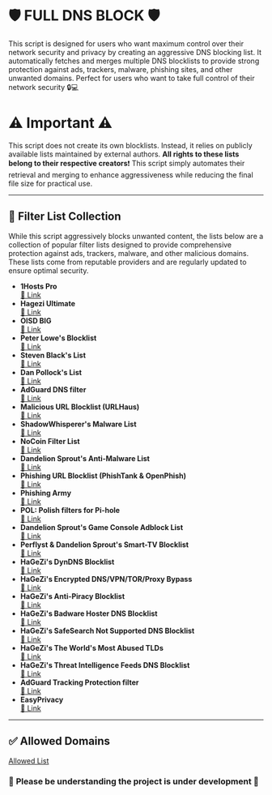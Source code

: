 # 🛡 FULL DNS BLOCK 🛡

This script is designed for users who want maximum control over their network security and privacy by creating an aggressive DNS blocking list. It automatically fetches and merges multiple DNS blocklists to provide strong protection against ads, trackers, malware, phishing sites, and other unwanted domains. 
Perfect for users who want to take full control of their network security 🔒💻
# ⚠️ Important ⚠️
This script does not create its own blocklists. Instead, it relies on publicly available lists maintained by external authors.
**All rights to these lists belong to their respective creators**❗
This script simply automates their retrieval and merging to enhance aggressiveness while reducing the final file size for practical use.


---

## 📜 Filter List Collection

While this script aggressively blocks unwanted content, the lists below are a collection of popular filter lists designed to provide comprehensive protection against ads, trackers, malware, and other malicious domains. These lists come from reputable providers and are regularly updated to ensure optimal security.


- **1Hosts Pro**  
  [🔗 Link](https://raw.githubusercontent.com/badmojr/1Hosts/refs/heads/master/Pro/adblock.txt)
- **Hagezi Ultimate**  
  [🔗 Link](https://raw.githubusercontent.com/hagezi/dns-blocklists/main/adblock/ultimate.txt)
- **OISD BIG**  
  [🔗 Link](https://adguardteam.github.io/HostlistsRegistry/assets/filter_27.txt)
- **Peter Lowe's Blocklist**  
  [🔗 Link](https://adguardteam.github.io/HostlistsRegistry/assets/filter_3.txt)
- **Steven Black's List**  
  [🔗 Link](https://adguardteam.github.io/HostlistsRegistry/assets/filter_33.txt)
- **Dan Pollock's List**  
  [🔗 Link](https://adguardteam.github.io/HostlistsRegistry/assets/filter_4.txt)
- **AdGuard DNS filter**  
  [🔗 Link](https://adguardteam.github.io/HostlistsRegistry/assets/filter_1.txt)
- **Malicious URL Blocklist (URLHaus)**  
  [🔗 Link](https://adguardteam.github.io/HostlistsRegistry/assets/filter_11.txt)
- **ShadowWhisperer's Malware List**  
  [🔗 Link](https://adguardteam.github.io/HostlistsRegistry/assets/filter_42.txt)
- **NoCoin Filter List**  
  [🔗 Link](https://adguardteam.github.io/HostlistsRegistry/assets/filter_8.txt)
- **Dandelion Sprout's Anti-Malware List**  
  [🔗 Link](https://adguardteam.github.io/HostlistsRegistry/assets/filter_12.txt)
- **Phishing URL Blocklist (PhishTank & OpenPhish)**  
  [🔗 Link](https://adguardteam.github.io/HostlistsRegistry/assets/filter_30.txt)
- **Phishing Army**  
  [🔗 Link](https://adguardteam.github.io/HostlistsRegistry/assets/filter_18.txt)
- **POL: Polish filters for Pi-hole**  
  [🔗 Link](https://adguardteam.github.io/HostlistsRegistry/assets/filter_14.txt)
- **Dandelion Sprout's Game Console Adblock List**  
  [🔗 Link](https://adguardteam.github.io/HostlistsRegistry/assets/filter_6.txt)
- **Perflyst & Dandelion Sprout's Smart-TV Blocklist**  
  [🔗 Link](https://adguardteam.github.io/HostlistsRegistry/assets/filter_7.txt)
- **HaGeZi's DynDNS Blocklist**  
  [🔗 Link](https://adguardteam.github.io/HostlistsRegistry/assets/filter_54.txt)
- **HaGeZi's Encrypted DNS/VPN/TOR/Proxy Bypass**  
  [🔗 Link](https://adguardteam.github.io/HostlistsRegistry/assets/filter_52.txt)
- **HaGeZi's Anti-Piracy Blocklist**  
  [🔗 Link](https://adguardteam.github.io/HostlistsRegistry/assets/filter_46.txt)
- **HaGeZi's Badware Hoster DNS Blocklist**  
  [🔗 Link](https://raw.githubusercontent.com/hagezi/dns-blocklists/main/adblock/hoster.txt)
- **HaGeZi's SafeSearch Not Supported DNS Blocklist**  
  [🔗 Link](https://raw.githubusercontent.com/hagezi/dns-blocklists/main/adblock/nosafesearch.txt)
- **HaGeZi's The World's Most Abused TLDs**  
  [🔗 Link](https://raw.githubusercontent.com/hagezi/dns-blocklists/main/adblock/spam-tlds-adblock.txt)
- **HaGeZi's Threat Intelligence Feeds DNS Blocklist**  
  [🔗 Link](https://raw.githubusercontent.com/hagezi/dns-blocklists/main/adblock/tif.txt)
- **AdGuard Tracking Protection filter**  
  [🔗 Link](https://filters.adtidy.org/extension/ublock/filters/3.txt)
- **EasyPrivacy**  
  [🔗 Link](https://easylist.to/easylist/easyprivacy.txt)

---

## ✅ Allowed Domains

[Allowed List](https://github.com/Seple/Full_DNS_Block/blob/main/Allowed_List.txt)

### 🚧 **Please be understanding the project is under development** 🚧
